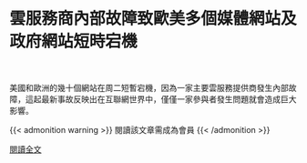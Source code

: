 # 雲服務商內部故障致歐美多個媒體網站及政府網站短時宕機

<!--more-->
<!--378-->
<br><br/>
美國和歐洲的幾十個網站在周二短暫宕機，因為一家主要雲服務提供商發生內部故障，這起最新事故反映出在互聯網世界中，僅僅一家參與者發生問題就會造成巨大影響。


{{< admonition warning >}}
閱讀該文章需成為會員
{{< /admonition >}}


[閱讀全文](https://cn.wsj.com/articles/%E5%A4%A7%E7%AF%84%E5%9C%8D%E5%AE%95%E6%A9%9F%E8%87%B4%E7%BE%8E%E5%9C%8B%E5%92%8C%E6%AD%90%E6%B4%B2%E5%A4%9A%E5%80%8B%E4%B8%BB%E8%A6%81%E5%AA%92%E9%AB%94%E7%B6%B2%E7%AB%99%E5%8F%8A%E6%94%BF%E5%BA%9C%E9%96%80%E6%88%B6%E7%B6%B2%E7%AB%99%E7%84%A1%E6%B3%95%E8%A8%AA%E5%95%8F-11623194710)


